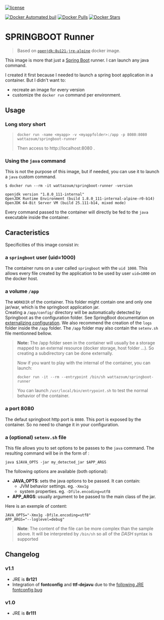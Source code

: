 [![license](https://img.shields.io/github/license/wattazoum/docker-springboot-runner.svg?style=flat-square)](https://opensource.org/licenses/MIT)

[![Docker Automated buil](https://img.shields.io/docker/automated/wattazoum/springboot-runner.svg?style=flat-square)](https://hub.docker.com/r/wattazoum/springboot-runner/)
[![Docker Pulls](https://img.shields.io/docker/pulls/wattazoum/springboot-runner.svg?style=flat-square)](https://hub.docker.com/r/wattazoum/springboot-runner/)
[![Docker Stars](https://img.shields.io/docker/stars/wattazoum/springboot-runner.svg?style=flat-square)](https://hub.docker.com/r/wattazoum/springboot-runner/)

# SPRINGBOOT Runner

> Based on [`openjdk:8u121-jre-alpine`](https://hub.docker.com/_/openjdk/) docker image. 

This image is more that just a [Spring Boot](https://projects.spring.io/spring-boot/) runner. 
I can launch any java command.

I created it first because I needed to launch a spring boot application in a container.
But I didn't want to:
* recreate an image for every version
* customize the `docker run` command per environment.

## Usage

### Long story short

> `docker run -name <myapp> -v <myappfolder>:/app -p 8080:8080 wattazoum/springboot-runner`
> 
> Then access to http://localhost:8080 .


### Using the `java` command

This is not the purpose of this image, but if needed, you can use 
it to launch a `java` custom command.

```
$ docker run --rm -it wattazoum/springboot-runner -version

openjdk version "1.8.0_111-internal"
OpenJDK Runtime Environment (build 1.8.0_111-internal-alpine-r0-b14)
OpenJDK 64-Bit Server VM (build 25.111-b14, mixed mode)
```

Every command passed to the container will directly be fed to the `java` executable 
inside the container.


## Caracteristics

Specificities of this image consist in:

### a `springboot` user (uid=1000)
The container runs on a user called `springboot` 
with the `uid 1000`. This allows every file created by the application to be used
by user `uid=1000` on the docker host.

### a volume `/app`

The `WORKDIR` of the container. This folder might contain one and
only one jar/war, which is the springboot application jar.  
Creating a `/app/config/` directory will be automatically detected by Springboot 
as the configuration folder. See SpringBoot documentation on [externalizing configuration]. 
We also recommend the creation of the `logs` folder inside the `/app` folder.
The `/app` folder may also contain the `setenv.sh` file mentionned bellow.

[externalizing configuration]: http://docs.spring.io/spring-boot/docs/1.5.x/reference/html/boot-features-external-config.html

> **Note:** The /app folder seen in the container will usually be a storage mapped to an external
> resource (docker storage, host folder ...). So creating a subdirectory can be done externally.
> 
> Now if you want to play with the internal of the container, you can launch:
> ```
> docker run -it --rm --entrypoint /bin/sh wattazoum/springboot-runner
> ```
> You can launch `/usr/local/bin/entrypoint.sh` to test the normal behavior of the container.


### a port 8080

The defaut springboot http port is `8080`. This port is exposed by the container.
So no need to change it in your configuration.

### a (optional) `setenv.sh` file

This file allows you to set options to be passes to the `java` command.
The resulting command will be in the form of :
```
java $JAVA_OPTS -jar my_detected_jar $APP_ARGS
```

The following options are available (both optional):
* **JAVA_OPTS**: sets the java options to be passed. It can contain:
  * JVM behavior settings. eg. `-Xmx1g`
  * system properties. eg. `-Dfile.encoding=utf8`
* **APP_ARGS**: usually argument to be passed to the main class of the jar.

Here is an exemple of content: 
```
JAVA_OPTS="-Xmx1g -Dfile.encoding=utf8"
APP_ARGS="--loglevel=debug"
```

> **Note**: 
> The content of the file can be more complex than the sample above. It will be 
> interpreted by `/bin/sh` so all of the _DASH_ syntax is supported

## Changelog

### v1.1 

* JRE is **8r121**
* Integration of **fontconfig** and **ttf-dejavu** due to the [following JRE fontconfig bug](https://github.com/docker-library/openjdk/issues/73)

### v1.0

* JRE is **8r111**

